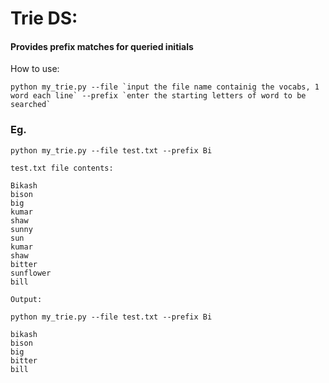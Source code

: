 # Trie DS:
#### Provides prefix matches for queried initials

How to use:
```
python my_trie.py --file `input the file name containig the vocabs, 1 word each line` --prefix `enter the starting letters of word to be searched`
```

### Eg.

```
python my_trie.py --file test.txt --prefix Bi

test.txt file contents:

Bikash
bison
big
kumar
shaw
sunny
sun
kumar
shaw
bitter
sunflower
bill

Output:

python my_trie.py --file test.txt --prefix Bi

bikash
bison
big
bitter
bill
```
